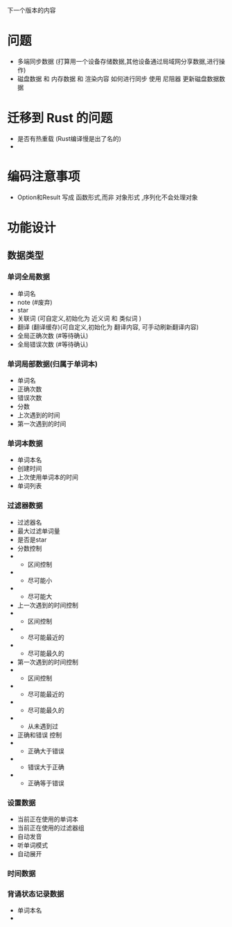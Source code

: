 
下一个版本的内容

# 问题
- 多端同步数据 (打算用一个设备存储数据,其他设备通过局域网分享数据,进行操作)
- 磁盘数据 和 内存数据 和 渲染内容 如何进行同步
    使用 尼阻器 更新磁盘数据数据


# 迁移到 Rust 的问题
- 是否有热重载 (Rust编译慢是出了名的)
- 

# 编码注意事项
- Option和Result 写成 函数形式,而非 对象形式 ,序列化不会处理对象


# 功能设计
## 数据类型
### 单词全局数据
- 单词名
- note (#废弃)
- star
- 关联词 (可自定义,初始化为 近义词 和 类似词 )
- 翻译 (翻译缓存)(可自定义,初始化为 翻译内容, 可手动刷新翻译内容)
- 全局正确次数 (#等待确认)
- 全局错误次数 (#等待确认)

### 单词局部数据(归属于单词本)
- 单词名
- 正确次数
- 错误次数
- 分数
- 上次遇到的时间
- 第一次遇到的时间

### 单词本数据
- 单词本名
- 创建时间
- 上次使用单词本的时间
- 单词列表

### 过滤器数据
- 过滤器名
- 最大过滤单词量
- 是否是star
- 分数控制
- - 区间控制
- - 尽可能小
- - 尽可能大
- 上一次遇到的时间控制
- - 区间控制
- - 尽可能最近的
- - 尽可能最久的
- 第一次遇到的时间控制
- - 区间控制
- - 尽可能最近的
- - 尽可能最久的
- - 从未遇到过
- 正确和错误 控制
- - 正确大于错误
- - 错误大于正确
- - 正确等于错误

### 设置数据
- 当前正在使用的单词本
- 当前正在使用的过滤器组
- 自动发音
- 听单词模式
- 自动展开

### 时间数据

### 背诵状态记录数据
- 单词本名
- 


